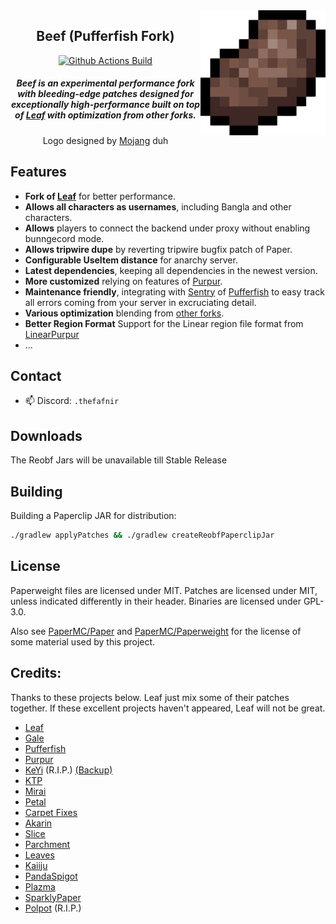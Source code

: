 <img src="beef.png" alt="Beef logo" align="right" width="200">
<div align="center">

## Beef (Pufferfish Fork)

[![Github Actions Build](https://img.shields.io/github/actions/workflow/status/Winds-Studio/Leaf/build-1204.yml?&style=for-the-badge)](https://github.com/The-Fafnir/Beef/releases)

<h5>Beef is an experimental performance fork with bleeding-edge patches designed for exceptionally high-performance built on top of <a href="https://github.com/Winds-Studio/Leaf">Leaf</a> with optimization from other forks.</h5>
<h8>Logo designed by <a href="https://minecraft.net/">Mojang</a> duh</h8>
</div>

## Features
 - **Fork of [Leaf](https://github.com/Winds-Studio/Leaf)** for better performance.
 - **Allows all characters as usernames**, including Bangla and other characters.
 - **Allows** players to connect the backend under proxy without enabling bunngecord mode.
 - **Allows tripwire dupe** by reverting tripwire bugfix patch of Paper.
 - **Configurable UseItem distance** for anarchy server.
 - **Latest dependencies**, keeping all dependencies in the newest version.
 - **More customized** relying on features of [Purpur](https://github.com/PurpurMC/Purpur).
 - **Maintenance friendly**, integrating with [Sentry](https://sentry.io/welcome/) of [Pufferfish](https://github.com/pufferfish-gg/Pufferfish) to easy track all errors coming from your server in excruciating detail.
 - **Various optimization** blending from [other forks](https://github.com/The-Fafnir/Beef#credits).
 - **Better Region Format** Support for the Linear region file format from [LinearPurpur](https://github.com/StupidCraft/LinearPurpur)
 - ...

## Contact

- 📫 Discord: `.thefafnir`


## Downloads

The Reobf Jars will be unavailable till Stable Release


## Building

Building a Paperclip JAR for distribution:

```bash
./gradlew applyPatches && ./gradlew createReobfPaperclipJar
```


## License

Paperweight files are licensed under MIT.
Patches are licensed under MIT, unless indicated differently in their header.
Binaries are licensed under GPL-3.0.

Also see [PaperMC/Paper](https://github.com/PaperMC/Paper) and [PaperMC/Paperweight](https://github.com/PaperMC/paperweight) for the license of some material used by this project.

Credits:
-------------
Thanks to these projects below. Leaf just mix some of their patches together. If these excellent projects haven't appeared, Leaf will not be great.

- [Leaf](https://github.com/Winds-Studio/Leaf)
- [Gale](https://github.com/GaleMC/Gale)
- [Pufferfish](https://github.com/pufferfish-gg/Pufferfish)
- [Purpur](https://github.com/PurpurMC/Purpur)
- [KeYi](https://github.com/KeYiMC/KeYi) (R.I.P.) [(Backup)](https://github.com/MikuMC/KeYiBackup)
- [KTP](https://github.com/lynxplay/ktp)
- [Mirai](https://github.com/etil2jz/Mirai)
- [Petal](https://github.com/Bloom-host/Petal)
- [Carpet Fixes](https://github.com/fxmorin/carpet-fixes)
- [Akarin](https://github.com/Akarin-project/Akarin)
- [Slice](https://github.com/Cryptite/Slice)
- [Parchment](https://github.com/ProjectEdenGG/Parchment)
- [Leaves](https://github.com/LeavesMC/Leaves)
- [Kaiiju](https://github.com/KaiijuMC/Kaiiju)
- [PandaSpigot](https://github.com/hpfxd/PandaSpigot)
- [Plazma](https://github.com/PlazmaMC/PlazmaBukkit)
- [SparklyPaper](https://github.com/SparklyPower/SparklyPaper)
- [Polpot](https://github.com/PolpotMC/Polpot) (R.I.P.)
